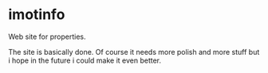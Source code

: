 # imotinfo
Web site for properties.

The site is basically done. Of course it needs more polish and more stuff but i hope in the future i could make it even better.

